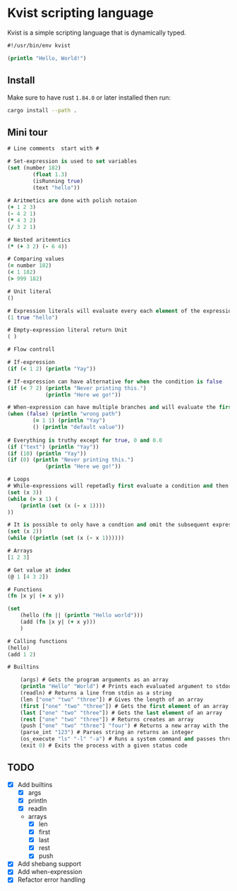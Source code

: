 # Kvist scripting language

Kvist is a simple scripting language that is dynamically typed.

```clojure
#!/usr/bin/env kvist

(println "Hello, World!")
```

## Install

Make sure to have rust `1.84.0` or later installed then run:

```bash
cargo install --path .
```

## Mini tour

```clojure
# Line comments  start with #

# Set-expression is used to set variables
(set (number 182) 
        (float 1.3)
        (isRunning true) 
        (text "hello"))
        
# Aritmetics are done with polish notaion
(+ 1 2 3)
(- 4 2 1)
(* 4 3 2)
(/ 3 2 1)

# Nested aritemntics
(* (+ 3 2) (- 6 4))

# Comparing values
(= number 182)
(< 1 182)
(> 999 182)

# Unit literal
()

# Expression literals will evaluate every each element of the expression and return the value of the last one
(1 true "hello")

# Empty-expression literal return Unit
( )

# Flow controll

# If-expression
(if (< 1 2) (println "Yay"))

# If-expression can have alternative for when the condition is false
(if (< 7 2) (println "Never printing this.")
            (println "Here we go!"))

# When-expression can have multiple branches and will evaluate the first branch witch condition evaluates to true
(when (false) (println "wrong path")
        (= 1 1) (println "Yay")
        () (println "default value"))
        
# Everything is truthy except for true, 0 and 0.0
(if ("text") (println "Yay"))
(if (10) (println "Yay"))
(if (0) (println "Never printing this.")
            (println "Here we go!"))

# Loops 
# While-expressions will repetadly first evaluate a condition and then run a subsequent expression
(set (x 3))
(while (> x 1) (
    (println (set (x (- x 1))))
))

# It is possible to only have a condtion and omit the subsequent expression
(set (x 2))
(while ((println (set (x (- x 1))))))

# Arrays
[1 2 3]

# Get value at index
(@ 1 [4 3 2])

# Functions
(fn |x y| (+ x y))

(set 
    (hello (fn || (println "Hello world")))
    (add (fn |x y| (+ x y)))
    )

# Calling functions    
(hello)
(add 1 2)

# Builtins

    (args) # Gets the program arguments as an array
    (println "Hello" "World") # Prints each evaluated argument to stdout and returns the value of the last evaluation 
    (readln) # Returns a line from stdin as a string
    (len ["one" "two" "three"]) # Gives the length of an array
    (first ["one" "two" "three"]) # Gets the first element of an array
    (last ["one" "two" "three"]) # Gets the last element of an array
    (rest ["one" "two" "three"]) # Returns creates an array 
    (push ["one" "two" "three"] "four") # Returns a new array with the second paramter added to the end
    (parse_int "123") # Parses string an returns an integer
    (os_execute "ls" "-l" "-a") # Runs a system command and passes through stdin, stdout and stderr 
    (exit 0) # Exits the process with a given status code
```

## TODO

 - [x] Add builtins
   - [x] args
   - [x] println
   - [x] readln
   - arrays
     - [x] len
     - [x] first
     - [x] last
     - [x] rest
     - [x] push
 - [x] Add shebang support
 - [x] Add when-expression
 - [x] Refactor error handling
